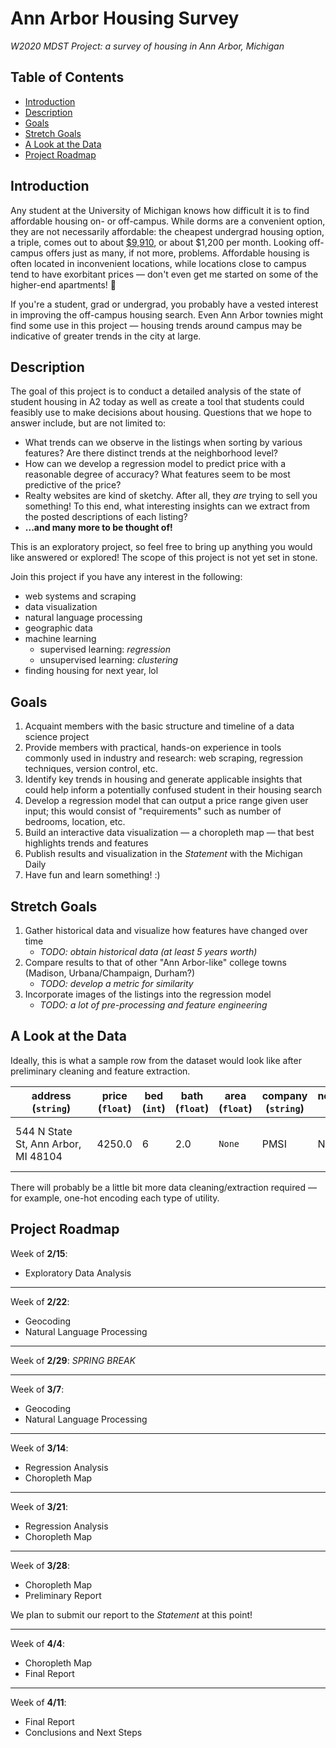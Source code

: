 # Ann Arbor Housing Survey
*W2020 MDST Project: a survey of housing in Ann Arbor, Michigan*

## Table of Contents 
* [Introduction](#introduction)
* [Description](#description)
* [Goals](#goals)
* [Stretch Goals](#stretch-goals)
* [A Look at the Data](#a-look-at-the-data)
* [Project Roadmap](#project-roadmap)

## Introduction
Any student at the University of Michigan knows how difficult it is to find affordable housing on- or off-campus. 
While dorms are a convenient option, they are not necessarily affordable: the cheapest undergrad housing option, a triple, comes out to about [$9,910](https://housing.umich.edu/undergraduate-rates/), or about $1,200 per month. Looking off-campus offers just as many, if not more, problems. Affordable housing is often located in inconvenient locations, while locations close to campus tend to have exorbitant prices ⁠— don't even get me started on some of the higher-end apartments! 🤯

If you're a student, grad or undergrad, you probably have a vested interest in improving the off-campus housing search. Even Ann Arbor townies might find some use in this project ⁠— housing trends around campus may be indicative of greater trends in the city at large.

## Description
The goal of this project is to conduct a detailed analysis of the state of student housing in A2 today as well as create a tool that students could feasibly use to make decisions about housing. Questions that we hope to answer include, but are not limited to:
* What trends can we observe in the listings when sorting by various features? Are there distinct trends at the neighborhood level?
* How can we develop a regression model to predict price with a reasonable degree of accuracy? What features seem to be most predictive of the price?
* Realty websites are kind of sketchy. After all, they *are* trying to sell you something! To this end, what interesting insights can we extract from the posted descriptions of each listing?
* **...and many more to be thought of!**

This is an exploratory project, so feel free to bring up anything you would like answered or explored! The scope of this project is not yet set in stone.

Join this project if you have any interest in the following:
* web systems and scraping
* data visualization
* natural language processing 
* geographic data
* machine learning 
    - supervised learning: *regression* 
    - unsupervised learning: *clustering* 
* finding housing for next year, lol

## Goals
1. Acquaint members with the basic structure and timeline of a data science project
2. Provide members with practical, hands-on experience in tools commonly used in industry and research: web scraping, regression techniques, version control, etc.
3. Identify key trends in housing and generate applicable insights that could help inform a potentially confused student in their housing search
4. Develop a regression model that can output a price range given user input; this would consist of "requirements" such as number of bedrooms, location, etc.
5. Build an interactive data visualization ⁠— a choropleth map ⁠— that best highlights trends and features
6. Publish results and visualization in the *Statement* with the Michigan Daily
7. Have fun and learn something! :)

## Stretch Goals
1. Gather historical data and visualize how features have changed over time
    - *TODO: obtain historical data (at least 5 years worth)*
2. Compare results to that of other "Ann Arbor-like" college towns (Madison, Urbana/Champaign, Durham?)
    - *TODO: develop a metric for similarity*
3. Incorporate images of the listings into the regression model
    - *TODO: a lot of pre-processing and feature engineering*
   
## A Look at the Data
Ideally, this is what a sample row from the dataset would look like after preliminary cleaning and feature extraction.

&nbsp;&nbsp;&nbsp;&nbsp;&nbsp;&nbsp;address&nbsp;&nbsp;&nbsp;&nbsp;&nbsp;&nbsp; (`string`) | price (`float`) | bed (`int`) | bath (`float`)| area (`float`)| company (`string`)| neighborhood (`string`)| laundry (`boolean`)| pets (`boolean`)| parking (`boolean`)| &nbsp;&nbsp;&nbsp;&nbsp;&nbsp;&nbsp;&nbsp;&nbsp;&nbsp;&nbsp;&nbsp;&nbsp;&nbsp;&nbsp;&nbsp;utilities&nbsp;&nbsp;&nbsp;&nbsp;&nbsp;&nbsp;&nbsp;&nbsp;&nbsp;&nbsp;&nbsp;&nbsp;&nbsp;&nbsp;&nbsp; <br> (`list` of type `string`)| property_type (`string`) | year_built (`int`) | &nbsp;&nbsp;&nbsp;&nbsp;&nbsp;&nbsp;&nbsp;description&nbsp;&nbsp;&nbsp;&nbsp;&nbsp;&nbsp;&nbsp; <br> (`string`) | images <br> (`list` of type `string`) |
------- | ----- | --- | ---- | ---- | ------- | ------------ | ------- | ---- | ------- | --------- | --------------- | ------------ | ------------ | ------ |
544 N State St, Ann Arbor, MI 48104 | 4250.0 | 6 | 2.0 | `None` | PMSI | North Ingalls | 1 | 0 | 1 | water, <br> electricity, <br> heat, <br> ... | house | `None` | This wonderful 6 bedroom 2 bedroom home is... | https://s3.amazonaws.com/photos.rentlinx.com/W150/51048178.jpg, https://s3.amazonaws.com/photos.rentlinx.com/L800/51048179.jpg, https://s3.amazonaws.com/photos.rentlinx.com/L800/51048181.jpg, ... |

There will probably be a little bit more data cleaning/extraction required ⁠— for example, one-hot encoding each type of utility.

## Project Roadmap
Week of **2/15**: 
- Exploratory Data Analysis

---

Week of **2/22**:
- Geocoding
- Natural Language Processing

---

Week of **2/29**: *SPRING BREAK*

---

Week of **3/7**:
- Geocoding
- Natural Language Processing

---

Week of **3/14**:
- Regression Analysis
- Choropleth Map

---

Week of **3/21**:
- Regression Analysis
- Choropleth Map

---

Week of **3/28**:
- Choropleth Map
- Preliminary Report

We plan to submit our report to the *Statement* at this point!

---

Week of **4/4**:
- Choropleth Map
- Final Report

---

Week of **4/11**:
- Final Report
- Conclusions and Next Steps
